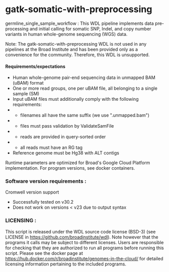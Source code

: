 # gatk-somatic-with-preprocessing

germline_single_sample_workflow :
This WDL pipeline implements data pre-processing and initial calling for somatic SNP,
Indel, and copy number variants in human whole-genome sequencing (WGS) data.

Note: The gatk-somatic-with-preprocessing WDL is not used in any pipelines at the Broad Institute and has been provided only as a convenience for the community.  Therefore, this WDL is unsupported.

#### Requirements/expectations
 - Human whole-genome pair-end sequencing data in unmapped BAM (uBAM) format
 - One or more read groups, one per uBAM file, all belonging to a single sample (SM)
 - Input uBAM files must additionally comply with the following requirements:
 - - filenames all have the same suffix (we use ".unmapped.bam")
 - - files must pass validation by ValidateSamFile
 - - reads are provided in query-sorted order
 - - all reads must have an RG tag
 - Reference genome must be Hg38 with ALT contigs

 Runtime parameters are optimized for Broad's Google Cloud Platform implementation.
 For program versions, see docker containers.

### Software version requirements :
Cromwell version support 
- Successfully tested on v30.2
- Does not work on versions < v23 due to output syntax

### LICENSING :
 This script is released under the WDL source code license (BSD-3) (see LICENSE in
 https://github.com/broadinstitute/wdl). Note however that the programs it calls may
 be subject to different licenses. Users are responsible for checking that they are
 authorized to run all programs before running this script. Please see the docker
 page at https://hub.docker.com/r/broadinstitute/genomes-in-the-cloud/ for detailed
 licensing information pertaining to the included programs.
